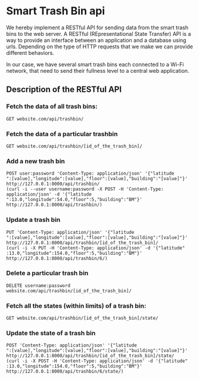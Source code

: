 # Smart Trash Bin api

We hereby implement a RESTful API for sending data from the smart trash bins to
the web server. A RESTful (REpresentational State Transfer) API is a way to
provide an interface between an application and a database using urls. Depending
on the type of HTTP requests that we make we can provide different behaviors.

In our case, we have several smart trash bins each connected to a Wi-Fi network,
that need to send their fullness level to a central web application.

## Description of the RESTful API

### Fetch the data of all trash bins:

```
GET website.com/api/trashbin/
```

### Fetch the data of a particular trashbin

```
GET website.com/api/trashbin/[id_of_the_trash_bin]/
```

### Add a new trash bin
```
POST user:password 'Content-Type: application/json' '{"latitude
":[value],"longitude":[value],"floor":[value],"building":"[value]"}' http://127.0.0.1:8000/api/trashbin/
(curl -i --user username:password -X POST -H 'Content-Type: application/json' -d '{"latitude
":13.0,"longitude":54.0,"floor":5,"building":"BM"}' http://127.0.0.1:8000/api/trashbin/)
```

### Update a trash bin
```
PUT 'Content-Type: application/json' '{"latitude
":[value],"longitude":[value],"floor":[value],"building":"[value]"}' http://127.0.0.1:8000/api/trashbin/[id_of_the_trash_bin]/
(curl -i -X PUT -H 'Content-Type: application/json' -d '{"latitude"
:13.0,"longitude":154.0,"floor":5,"building":"BM"}' http://127.0.0.1:8000/api/trashbin/6/)
```

### Delete a particular trash bin
```
DELETE username:password website.com/api/trashbin/[id_of_the_trash_bin]/
```

### Fetch all the states (within limits) of a trash bin:

```
GET website.com/api/trashbin/[id_of_the_trash_bin]/state/
```

### Update the state of a trash bin
```
POST 'Content-Type: application/json' '{"latitude
":[value],"longitude":[value],"floor":[value],"building":"[value]"}' http://127.0.0.1:8000/api/trashbin/[id_of_the_trash_bin]/state/
(curl -i -X POST -H 'Content-Type: application/json' -d '{"latitude"
:13.0,"longitude":154.0,"floor":5,"building":"BM"}' http://127.0.0.1:8000/api/trashbin/6/state/)
```
